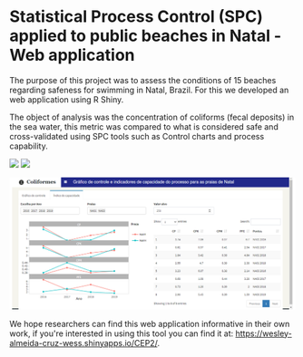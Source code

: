# Statistical Process Control (SPC) applied to public beaches in Natal - Web application

The purpose of this project was to assess the conditions of 15 beaches regarding safeness for swimming in Natal, Brazil. For this we developed an web application using R Shiny.

The object of analysis was the concentration of coliforms (fecal deposits) in the sea water, this metric was compared to what is considered safe and cross-validated using SPC tools such as Control charts and process capability.

<p float="left">
  <img src="https://...Dark.png](https://github.com/wesleyacruzzz/statistical_control_process_application/blob/main/Images/img1.png" width="100" />
  <img src="https://...Dark.png](https://github.com/wesleyacruzzz/statistical_control_process_application/blob/main/Images/img1.png" width="100" /> 
</p>


<p align="center">
  <img src="https://github.com/wesleyacruzzz/statistical_control_process_application/blob/main/Images/img2.png" width="900" title="Process Capability Section">
</p>

We hope researchers can find this web application informative in their own work, if you're interested in using this tool you can find it at: https://wesley-almeida-cruz-wess.shinyapps.io/CEP2/.
